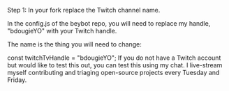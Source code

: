 Step 1: In your fork replace the Twitch channel name.

In the config.js of the beybot repo, you will need to replace my handle, "bdougieYO" with your Twitch handle.

The name is the thing you will need to change:

const twitchTvHandle = "bdougieYO";
If you do not have a Twitch account but would like to test this out, you can test this using my chat. I live-stream myself contributing and triaging open-source projects every Tuesday and Friday.
